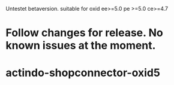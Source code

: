 Untestet betaversion.
suitable for oxid ee>=5.0 pe >=5.0 ce>=4.7

Follow changes for release.
No known issues at the moment.
===========================
actindo-shopconnector-oxid5
===========================